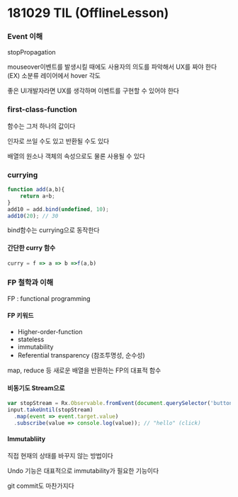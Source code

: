 # 181029 TIL (OfflineLesson)

### Event 이해

stopPropagation

mouseover이벤트를 발생시킬 때에도 사용자의 의도를 파악해서 UX를 짜야 한다
(EX) 소분류 레이어에서 hover 각도

좋은 UI개발자라면 UX를 생각하며 이벤트를 구현할 수 있어야 한다

### first-class-function

함수는 그저 하나의 값이다

인자로 쓰일 수도 있고 반환될 수도 있다

배열의 원소나 객체의 속성으로도 물론 사용될 수 있다

### currying

```js
function add(a,b){
    return a+b;
}
add10 = add.bind(undefined, 10);
add10(20); // 30
```

bind함수는 currying으로 동작한다

#### 간단한 curry 함수

```js
curry = f => a => b =>f(a,b)
```

### FP 철학과 이해

FP : functional programming

#### FP 키워드

- Higher-order-function
- stateless
- immutability
- Referential transparency (참조투명성, 순수성)

map, reduce 등 새로운 배열을 반환하는 FP의 대표적 함수

#### 비동기도 Stream으로

```js
var stopStream = Rx.Observable.fromEvent(document.querySelector('button'), 'click');
input.takeUntil(stopStream)
  .map(event => event.target.value)
  .subscribe(value => console.log(value)); // "hello" (click)
```

#### Immutabliity

직접 현재의 상태를 바꾸지 않는 방법이다

Undo 기능은 대표적으로 immutability가 필요한 기능이다

git commit도 마찬가지다

